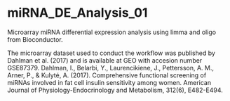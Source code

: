 # miRNA_DE_Analysis_01
Microarray miRNA differential expression analysis using limma and oligo from Bioconductor. 

The microarray dataset used to conduct the workflow was published by Dahlman et al. (2017) and is available at GEO with accesion number GSE87379.
Dahlman, I., Belarbi, Y., Laurencikiene, J., Pettersson, A. M., Arner, P., & Kulyté, A. (2017). Comprehensive functional screening of miRNAs involved in fat cell insulin sensitivity among women. American Journal of Physiology-Endocrinology and Metabolism, 312(6), E482-E494.
